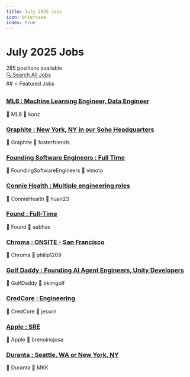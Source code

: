 ```yaml
---
title: July 2025 Jobs
icon: briefcase
index: true
---
```


# July 2025 Jobs

<div class="jobs-header">
  <div class="jobs-count">285 positions available</div>
  <a href="./all-jobs.html" class="search-all-button">🔍 Search All Jobs</a>
</div>
## ⭐ Featured Jobs

<div class="featured-jobs">
  <div class="featured-job">
    <h3><a href="/jobs/July-2025/konz-ML6-MachineLearningEngineer_DataEngineer-Python_TensorFlow_PyTorch_GCP_AWS_Azure-Full-time">ML6 : Machine Learning Engineer, Data Engineer</a></h3>
    <div class="job-meta">
      <span class="company">🏢 ML6</span>
      <span class="author">👤 konz</span>
    </div>
  </div>
  <div class="featured-job">
    <h3><a href="/jobs/July-2025/fosterfriends-Graphite-NewYork_NYinourSohoHeadquarters">Graphite : New York, NY in our Soho Headquarters</a></h3>
    <div class="job-meta">
      <span class="company">🏢 Graphite</span>
      <span class="author">👤 fosterfriends</span>
    </div>
  </div>
  <div class="featured-job">
    <h3><a href="/jobs/July-2025/vimota-FoundingSoftwareEngineers-FullTime">Founding Software Engineers : Full Time</a></h3>
    <div class="job-meta">
      <span class="company">🏢 FoundingSoftwareEngineers</span>
      <span class="author">👤 vimota</span>
    </div>
  </div>
  <div class="featured-job">
    <h3><a href="/jobs/July-2025/huan23-ConnieHealth-Multipleengineeringroles-Hybrid(Boston_MA)-Full-time">Connie Health : Multiple engineering roles</a></h3>
    <div class="job-meta">
      <span class="company">🏢 ConnieHealth</span>
      <span class="author">👤 huan23</span>
    </div>
  </div>
  <div class="featured-job">
    <h3><a href="/jobs/July-2025/aabhas-Found-Full-Time">Found : Full-Time</a></h3>
    <div class="job-meta">
      <span class="company">🏢 Found</span>
      <span class="author">👤 aabhas</span>
    </div>
  </div>
  <div class="featured-job">
    <h3><a href="/jobs/July-2025/philip1209-Chroma-ONSITE-SanFrancisco-Full-time">Chroma : ONSITE - San Francisco</a></h3>
    <div class="job-meta">
      <span class="company">🏢 Chroma</span>
      <span class="author">👤 philip1209</span>
    </div>
  </div>
  <div class="featured-job">
    <h3><a href="/jobs/July-2025/bkimgolf-GolfDaddy-FoundingAIAgentEngineers_UnityDevelopers-Onsite-Irvine_CA-Full-Time">Golf Daddy : Founding AI Agent Engineers, Unity Developers</a></h3>
    <div class="job-meta">
      <span class="company">🏢 GolfDaddy</span>
      <span class="author">👤 bkimgolf</span>
    </div>
  </div>
  <div class="featured-job">
    <h3><a href="/jobs/July-2025/jeswin-CredCore-Engineering-Full-time-www_credcore_com">CredCore : Engineering</a></h3>
    <div class="job-meta">
      <span class="company">🏢 CredCore</span>
      <span class="author">👤 jeswin</span>
    </div>
  </div>
  <div class="featured-job">
    <h3><a href="/jobs/July-2025/brenoinojosa-Apple-SRE-ONSITE-Austin_TX(US)-Full-time">Apple : SRE</a></h3>
    <div class="job-meta">
      <span class="company">🏢 Apple</span>
      <span class="author">👤 brenoinojosa</span>
    </div>
  </div>
  <div class="featured-job">
    <h3><a href="/jobs/July-2025/MKK-Duranta-Seattle_WAorNewYork_NY-ONSITE-Full-time">Duranta : Seattle, WA or New York, NY</a></h3>
    <div class="job-meta">
      <span class="company">🏢 Duranta</span>
      <span class="author">👤 MKK</span>
    </div>
  </div>
</div>